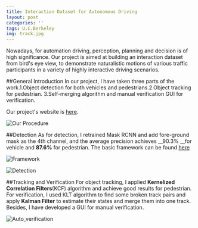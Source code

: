 ```yaml
---
title: Interaction Dataset for Autonomous Driving
layout: post
categories: ''
tags: U.C.Berkeley
img: track.jpg
---
```

Nowadays, for automation driving, perception, planning and decision is of high significance. Our project is aimed at building an interaction dataset from bird's eye view, to demonstrate naturalistic motions of various traffic participants in a variety of highly interactive driving scenarios.

##General Introduction
In our project, I have taken three parts of the work.1.Object detection for both vehicles and pedestrians.2.Object tracking for pedestrian. 3.Self-merging algorithm and manual verification GUI for verification.

Our project's website is [here](http://interaction-dataset.com/).

![Our Procedure]({{site.baseurl}}/assets/img/procedure.png)

##Detection
As for detection, I retrained Mask RCNN and add fore-ground mask as the 4th channel, and the average precision achieves __90.3% __for vehicle and __87.6%__ for pedestrian. The basic framework can be found [here](https://github.com/matterport/Mask_RCNN)

![Framework]({{site.baseurl}}/assets/img/framework.jpg)

![Detection]({{site.baseurl}}/assets/img/detect.jpg)

##Tracking and Verification
For object tracking, I applied __Kernelized Correlation Filters__(KCF) algorithm and achieve good results for pedestrian. For verification, I used KLT algorithm to find some broken track pairs and apply __Kalman Filter__ to estimate their states and merge them into one track. Besides, I have developed a GUI for manual verification.

![Auto_verification]({{site.baseurl}}/assets/img/merge.jpg)